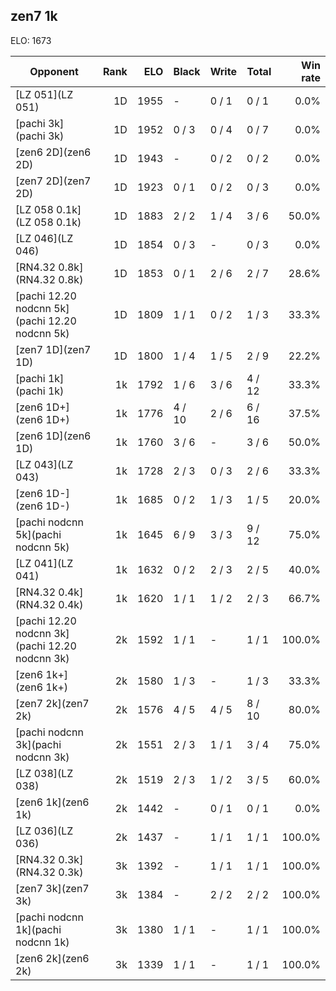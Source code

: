 ## zen7 1k ##

ELO: 1673

Opponent | Rank | ELO | Black | Write | Total | Win rate
---------|-----:|----:|-------|-------|-------|-------:
[LZ 051](LZ 051) | 1D | 1955 | - | 0 / 1 | 0 / 1 | 0.0%
[pachi 3k](pachi 3k) | 1D | 1952 | 0 / 3 | 0 / 4 | 0 / 7 | 0.0%
[zen6 2D](zen6 2D) | 1D | 1943 | - | 0 / 2 | 0 / 2 | 0.0%
[zen7 2D](zen7 2D) | 1D | 1923 | 0 / 1 | 0 / 2 | 0 / 3 | 0.0%
[LZ 058 0.1k](LZ 058 0.1k) | 1D | 1883 | 2 / 2 | 1 / 4 | 3 / 6 | 50.0%
[LZ 046](LZ 046) | 1D | 1854 | 0 / 3 | - | 0 / 3 | 0.0%
[RN4.32 0.8k](RN4.32 0.8k) | 1D | 1853 | 0 / 1 | 2 / 6 | 2 / 7 | 28.6%
[pachi 12.20 nodcnn 5k](pachi 12.20 nodcnn 5k) | 1D | 1809 | 1 / 1 | 0 / 2 | 1 / 3 | 33.3%
[zen7 1D](zen7 1D) | 1D | 1800 | 1 / 4 | 1 / 5 | 2 / 9 | 22.2%
[pachi 1k](pachi 1k) | 1k | 1792 | 1 / 6 | 3 / 6 | 4 / 12 | 33.3%
[zen6 1D+](zen6 1D+) | 1k | 1776 | 4 / 10 | 2 / 6 | 6 / 16 | 37.5%
[zen6 1D](zen6 1D) | 1k | 1760 | 3 / 6 | - | 3 / 6 | 50.0%
[LZ 043](LZ 043) | 1k | 1728 | 2 / 3 | 0 / 3 | 2 / 6 | 33.3%
[zen6 1D-](zen6 1D-) | 1k | 1685 | 0 / 2 | 1 / 3 | 1 / 5 | 20.0%
[pachi nodcnn 5k](pachi nodcnn 5k) | 1k | 1645 | 6 / 9 | 3 / 3 | 9 / 12 | 75.0%
[LZ 041](LZ 041) | 1k | 1632 | 0 / 2 | 2 / 3 | 2 / 5 | 40.0%
[RN4.32 0.4k](RN4.32 0.4k) | 1k | 1620 | 1 / 1 | 1 / 2 | 2 / 3 | 66.7%
[pachi 12.20 nodcnn 3k](pachi 12.20 nodcnn 3k) | 2k | 1592 | 1 / 1 | - | 1 / 1 | 100.0%
[zen6 1k+](zen6 1k+) | 2k | 1580 | 1 / 3 | - | 1 / 3 | 33.3%
[zen7 2k](zen7 2k) | 2k | 1576 | 4 / 5 | 4 / 5 | 8 / 10 | 80.0%
[pachi nodcnn 3k](pachi nodcnn 3k) | 2k | 1551 | 2 / 3 | 1 / 1 | 3 / 4 | 75.0%
[LZ 038](LZ 038) | 2k | 1519 | 2 / 3 | 1 / 2 | 3 / 5 | 60.0%
[zen6 1k](zen6 1k) | 2k | 1442 | - | 0 / 1 | 0 / 1 | 0.0%
[LZ 036](LZ 036) | 2k | 1437 | - | 1 / 1 | 1 / 1 | 100.0%
[RN4.32 0.3k](RN4.32 0.3k) | 3k | 1392 | - | 1 / 1 | 1 / 1 | 100.0%
[zen7 3k](zen7 3k) | 3k | 1384 | - | 2 / 2 | 2 / 2 | 100.0%
[pachi nodcnn 1k](pachi nodcnn 1k) | 3k | 1380 | 1 / 1 | - | 1 / 1 | 100.0%
[zen6 2k](zen6 2k) | 3k | 1339 | 1 / 1 | - | 1 / 1 | 100.0%
